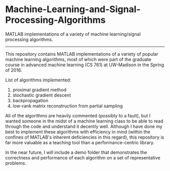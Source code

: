 # Machine-Learning-and-Signal-Processing-Algorithms
MATLAB implementations of a variety of machine learning/signal processing algorithms.

---

This repository contains MATLAB implementations of a variety of popular machine learning algorithms, most of which were part of the graduate course in advanced machine learning (CS 761) at UW-Madison in the Spring of 2016.

List of algorithms implemented:

1. proximal gradient method
2. stochastic gradient descent
3. backpropagation
4. low-rank matrix reconstruction from partial sampling

All of the algorithms are heavily commented (possibly to a fault), but I wanted someone in the midst of a machine learning class to be able to read through the code and understand it decently well.  Although I have done my best to implement these algorithms with efficiency in mind (within the confines of MATLAB's inherent deficiencies in this regard), this repository is far more valuable as a teaching tool than a performance-centric library.

In the near future, I will include a demo folder that demonstrates the correctness and performance of each algorithm on a set of representative problems.